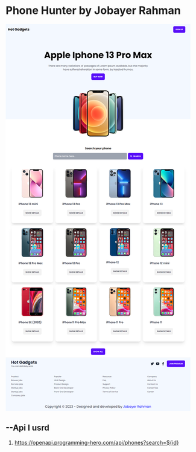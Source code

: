 # Phone Hunter by Jobayer Rahman
![Layout](./layout.png)
## --Api I usrd
1) https://openapi.programming-hero.com/api/phones?search=${id}